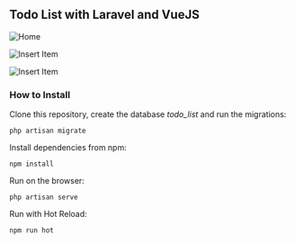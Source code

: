 ## Todo List with Laravel and VueJS
![Home](https://github.com/jgbotelho3/todo-list/blob/main/public/images/todolist.png?raw=true)

![Insert Item](https://github.com/jgbotelho3/todo-list/blob/main/public/images/todolistItem.png?raw=true)

![Insert Item](https://github.com/jgbotelho3/todo-list/blob/main/public/images/secondItem.png?raw=true)



### How to Install

Clone this repository, create the database *todo_list* and run the migrations:

```
php artisan migrate
```

Install dependencies from npm:

```
npm install
```

Run on the browser:
```
php artisan serve
```

Run with Hot Reload:

```
npm run hot
```
